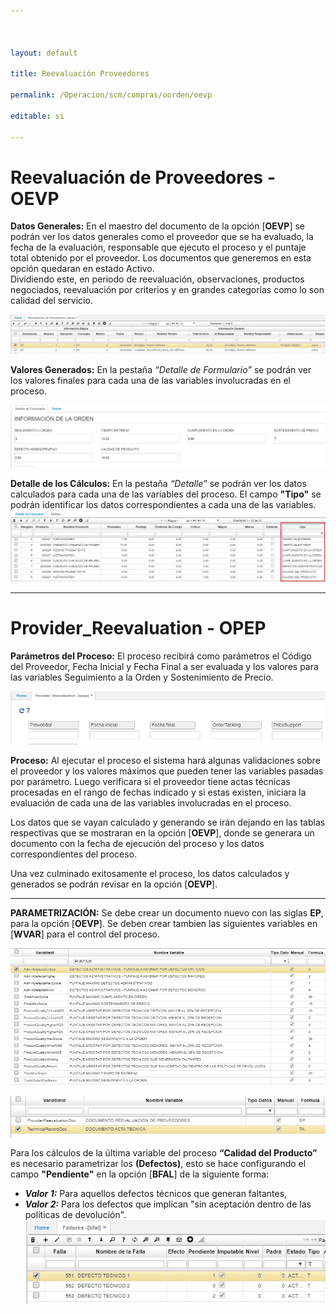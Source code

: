 ```yaml
---



layout: default

title: Reevaluación Proveedores

permalink: /Operacion/scm/compras/oorden/oevp

editable: si

---
```




# Reevaluación de Proveedores - OEVP



**Datos Generales:** En el maestro del documento de la opción [**OEVP**] se podrán ver los datos generales como el proveedor que se ha evaluado, la fecha de la evaluación, responsable que ejecuto el proceso y el puntaje total obtenido por el proveedor. Los documentos que generemos en esta opción quedaran en estado Activo.  
Dividiendo este, en periodo de reevaluación, observaciones, productos negociados, reevaluación por criterios y en grandes categorías como lo son calidad del servicio.  


![](imagenes/oevp.png)  

**Valores Generados:** En la pestaña *“Detalle de Formulario”* se podrán ver los valores finales para cada una de las variables involucradas en el proceso.  

![](imagenes/oevp1.png)


**Detalle de los Cálculos:** En la pestaña *“Detalle”* se podrán ver los datos calculados para cada una de las variables del proceso. El campo **"Tipo"** se podrán identificar los datos correspondientes a cada una de las variables.
![](imagenes/oevp3.png)  



******

# Provider_Reevaluation - OPEP  




**Parámetros del Proceso:** El proceso recibirá como parámetros el Código del Proveedor, Fecha Inicial y Fecha Final a ser evaluada y los valores para las variables Seguimiento a la Orden y Sostenimiento de Precio.

![](imagenes/opep.png)  



**Proceso:** Al ejecutar el proceso el sistema hará algunas validaciones sobre el proveedor y  los valores máximos que pueden tener las variables pasadas por parámetro.  Luego verificara si el proveedor tiene actas técnicas procesadas en el rango de fechas indicado y si estas existen, iniciara la evaluación de cada una de las variables involucradas en el proceso.

Los datos que se vayan calculado y generando se irán dejando en las tablas respectivas que se mostraran en la opción [**OEVP**], donde se generara un documento con la fecha de ejecución del proceso y los datos correspondientes del proceso.

Una vez culminado exitosamente el proceso, los datos calculados y generados se podrán revisar en la opción [**OEVP**].


***
**PARAMETRIZACIÓN:** Se debe crear un documento nuevo con las siglas **EP**, para la opción [**OEVP**]. Se  deben crear tambien las siguientes variables en [**WVAR**] para el control del proceso.

![](imagenes/wvar.png)  

![](imagenes/wvar1.png)  

Para los cálculos de la última variable del proceso **“Calidad del Producto”** es necesario parametrizar los **(Defectos)**, esto se hace configurando el campo **"Pendiente"** en la opción [**BFAL**]  de la siguiente forma:
- ***Valor 1:*** Para aquellos defectos técnicos que generan faltantes,
- ***Valor 2:*** Para los defectos que implican "sin aceptación dentro de las políticas de devolución".
![](imagenes/bfal.png)  





















